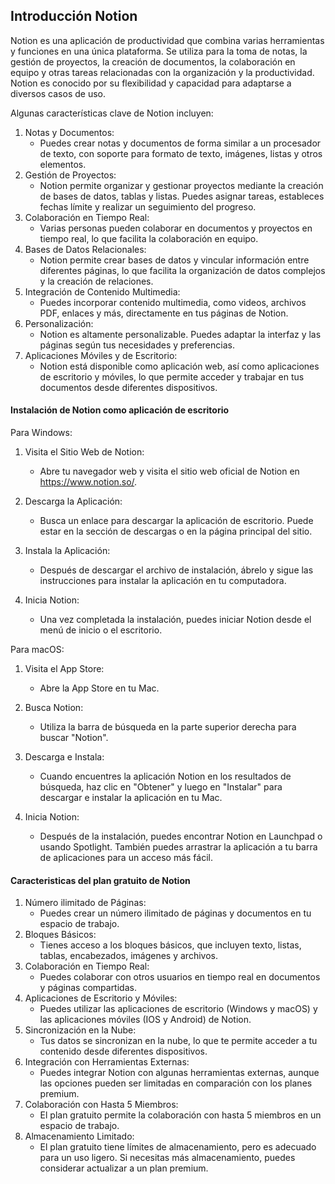 
## Introducción Notion

Notion es una aplicación de productividad que combina varias herramientas y funciones en una única plataforma. Se utiliza para la toma de notas, la gestión de proyectos, la creación de documentos, la colaboración en equipo y otras tareas relacionadas con la organización y la productividad. Notion es conocido por su flexibilidad y capacidad para adaptarse a diversos casos de uso.

Algunas características clave de Notion incluyen:

1. Notas y Documentos:
    - Puedes crear notas y documentos de forma similar a un procesador de texto, con soporte para formato de texto, imágenes, listas y otros elementos.
2. Gestión de Proyectos:
    - Notion permite organizar y gestionar proyectos mediante la creación de bases de datos, tablas y listas. Puedes asignar tareas, estableces fechas límite y realizar un seguimiento del progreso.
3. Colaboración en Tiempo Real:
    - Varias personas pueden colaborar en documentos y proyectos en tiempo real, lo que facilita la colaboración en equipo.
4. Bases de Datos Relacionales:
    - Notion permite crear bases de datos y vincular información entre diferentes páginas, lo que facilita la organización de datos complejos y la creación de relaciones.
5. Integración de Contenido Multimedia:
    - Puedes incorporar contenido multimedia, como videos, archivos PDF, enlaces y más, directamente en tus páginas de Notion.
6. Personalización:
    - Notion es altamente personalizable. Puedes adaptar la interfaz y las páginas según tus necesidades y preferencias.
7. Aplicaciones Móviles y de Escritorio:
    - Notion está disponible como aplicación web, así como aplicaciones de escritorio y móviles, lo que permite acceder y trabajar en tus documentos desde diferentes dispositivos.

#### Instalación de Notion como aplicación de escritorio

Para Windows:

1. Visita el Sitio Web de Notion:
    - Abre tu navegador web y visita el sitio web oficial de Notion en https://www.notion.so/.

2. Descarga la Aplicación:
    - Busca un enlace para descargar la aplicación de escritorio. Puede estar en la sección de descargas o en la página principal del sitio.

3. Instala la Aplicación:
    - Después de descargar el archivo de instalación, ábrelo y sigue las instrucciones para instalar la aplicación en tu computadora.

4. Inicia Notion:
    - Una vez completada la instalación, puedes iniciar Notion desde el menú de inicio o el escritorio.

Para macOS:

1. Visita el App Store:
    - Abre la App Store en tu Mac.

2. Busca Notion:
    - Utiliza la barra de búsqueda en la parte superior derecha para buscar "Notion".

3. Descarga e Instala:
    - Cuando encuentres la aplicación Notion en los resultados de búsqueda, haz clic en "Obtener" y luego en "Instalar" para descargar e instalar la aplicación en tu Mac.

4. Inicia Notion:
    - Después de la instalación, puedes encontrar Notion en Launchpad o usando Spotlight. También puedes arrastrar la aplicación a tu barra de aplicaciones para un acceso más fácil.

#### Caracteristicas del plan gratuito de Notion

1. Número ilimitado de Páginas:
    - Puedes crear un número ilimitado de páginas y documentos en tu espacio de trabajo.
2. Bloques Básicos:
    - Tienes acceso a los bloques básicos, que incluyen texto, listas, tablas, encabezados, imágenes y archivos.
3. Colaboración en Tiempo Real:
    - Puedes colaborar con otros usuarios en tiempo real en documentos y páginas compartidas.
4. Aplicaciones de Escritorio y Móviles:
    - Puedes utilizar las aplicaciones de escritorio (Windows y macOS) y las aplicaciones móviles (IOS y Android) de Notion.
5. Sincronización en la Nube:
    - Tus datos se sincronizan en la nube, lo que te permite acceder a tu contenido desde diferentes dispositivos.
6. Integración con Herramientas Externas:
    - Puedes integrar Notion con algunas herramientas externas, aunque las opciones pueden ser limitadas en comparación con los planes premium.
7. Colaboración con Hasta 5 Miembros:
    - El plan gratuito permite la colaboración con hasta 5 miembros en un espacio de trabajo.
8. Almacenamiento Limitado:
    - El plan gratuito tiene límites de almacenamiento, pero es adecuado para un uso ligero. Si necesitas más almacenamiento, puedes considerar actualizar a un plan premium.